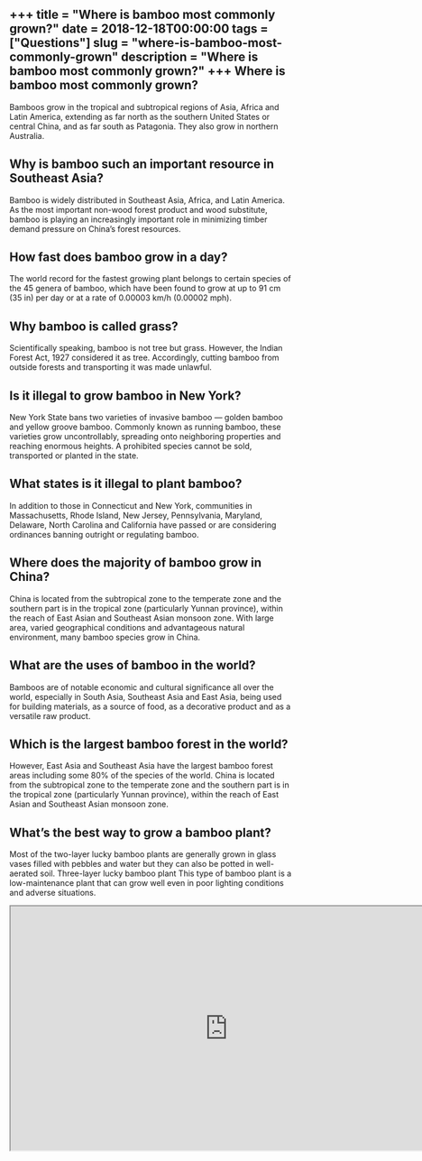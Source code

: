 +++
title = "Where is bamboo most commonly grown?"
date = 2018-12-18T00:00:00
tags = ["Questions"]
slug = "where-is-bamboo-most-commonly-grown"
description = "Where is bamboo most commonly grown?"
+++
Where is bamboo most commonly grown?
------------------------------------

Bamboos grow in the tropical and subtropical regions of Asia, Africa and Latin America, extending as far north as the southern United States or central China, and as far south as Patagonia. They also grow in northern Australia.

Why is bamboo such an important resource in Southeast Asia?
-----------------------------------------------------------

Bamboo is widely distributed in Southeast Asia, Africa, and Latin America. As the most important non-wood forest product and wood substitute, bamboo is playing an increasingly important role in minimizing timber demand pressure on China’s forest resources.

How fast does bamboo grow in a day?
-----------------------------------

The world record for the fastest growing plant belongs to certain species of the 45 genera of bamboo, which have been found to grow at up to 91 cm (35 in) per day or at a rate of 0.00003 km/h (0.00002 mph).

Why bamboo is called grass?
---------------------------

Scientifically speaking, bamboo is not tree but grass. However, the Indian Forest Act, 1927 considered it as tree. Accordingly, cutting bamboo from outside forests and transporting it was made unlawful.

Is it illegal to grow bamboo in New York?
-----------------------------------------

New York State bans two varieties of invasive bamboo — golden bamboo and yellow groove bamboo. Commonly known as running bamboo, these varieties grow uncontrollably, spreading onto neighboring properties and reaching enormous heights. A prohibited species cannot be sold, transported or planted in the state.

What states is it illegal to plant bamboo?
------------------------------------------

In addition to those in Connecticut and New York, communities in Massachusetts, Rhode Island, New Jersey, Pennsylvania, Maryland, Delaware, North Carolina and California have passed or are considering ordinances banning outright or regulating bamboo.

Where does the majority of bamboo grow in China?
------------------------------------------------

China is located from the subtropical zone to the temperate zone and the southern part is in the tropical zone (particularly Yunnan province), within the reach of East Asian and Southeast Asian monsoon zone. With large area, varied geographical conditions and advantageous natural environment, many bamboo species grow in China.

What are the uses of bamboo in the world?
-----------------------------------------

Bamboos are of notable economic and cultural significance all over the world, especially in South Asia, Southeast Asia and East Asia, being used for building materials, as a source of food, as a decorative product and as a versatile raw product.

Which is the largest bamboo forest in the world?
------------------------------------------------

However, East Asia and Southeast Asia have the largest bamboo forest areas including some 80% of the species of the world. China is located from the subtropical zone to the temperate zone and the southern part is in the tropical zone (particularly Yunnan province), within the reach of East Asian and Southeast Asian monsoon zone.

What’s the best way to grow a bamboo plant?
-------------------------------------------

Most of the two-layer lucky bamboo plants are generally grown in glass vases filled with pebbles and water but they can also be potted in well-aerated soil. Three-layer lucky bamboo plant This type of bamboo plant is a low-maintenance plant that can grow well even in poor lighting conditions and adverse situations.

<iframe allow="accelerometer; autoplay; clipboard-write; encrypted-media; gyroscope; picture-in-picture" allowfullscreen="" class="__youtube_prefs__  epyt-is-override  no-lazyload" data-no-lazy="1" data-origheight="433" data-origwidth="770" data-skipgform_ajax_framebjll="" height="433" id="_ytid_53807" loading="lazy" src="https://www.youtube.com/embed/_NSekwyS4Ns?enablejsapi=1&autoplay=0&cc_load_policy=0&cc_lang_pref=&iv_load_policy=1&loop=0&modestbranding=0&rel=1&fs=1&playsinline=0&autohide=2&theme=dark&color=red&controls=1&" title="YouTube player" width="770"></iframe>
